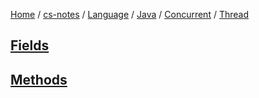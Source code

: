 [Home](https://mengxianbin.github.io) /
[cs-notes](https://mengxianbin.github.io/cs-notes/content) /
[Language](https://mengxianbin.github.io/cs-notes/content/Language) /
[Java](https://mengxianbin.github.io/cs-notes/content/Language/Java) /
[Concurrent](https://mengxianbin.github.io/cs-notes/content/Language/Java/Concurrent) /
[Thread](https://mengxianbin.github.io/cs-notes/content/Language/Java/Concurrent/Thread)

## [Fields](https://mengxianbin.github.io/cs-notes/content/Language/Java/Concurrent/Thread/Fields/)

## [Methods](https://mengxianbin.github.io/cs-notes/content/Language/Java/Concurrent/Thread/Methods/)
